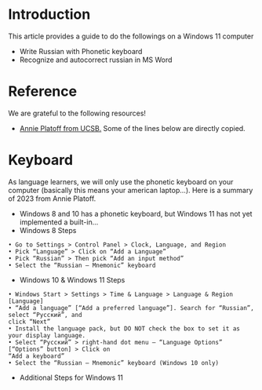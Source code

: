 # Introduction 

This article provides a guide to do the followings on a Windows 11 computer
* Write Russian with Phonetic keyboard
* Recognize and autocorrect russian in MS Word

# Reference

We are grateful to the following resources!
* [Annie Platoff from UCSB.](https://guides.library.ucsb.edu/slavic/russkii) Some of the lines below are directly copied. 


# Keyboard

As language learners, we will only use the phonetic keyboard on your computer (basically this means your american laptop...). Here is a summary of 2023 from Annie Platoff.
* Windows 8 and 10 has a phonetic keyboard, but Windows 11 has not yet implemented a built-in...
* Windows 8 Steps
```
• Go to Settings > Control Panel > Clock, Language, and Region
• Pick “Language” > Click on “Add a Language”
• Pick “Russian” > Then pick “Add an input method”
• Select the “Russian – Mnemonic” keyboard
```
* Windows 10 & Windows 11 Steps
```
• Windows Start > Settings > Time & Language > Language & Region [Language]
• “Add a language” [“Add a preferred language”]. Search for “Russian”, select “Русский”, and 
click “Next”
• Install the language pack, but DO NOT check the box to set it as your display language.
• Select “Русский” > right-hand dot menu – “Language Options” [“Options” button] > Click on 
“Add a keyboard”
• Select the “Russian – Mnemonic” keyboard (Windows 10 only)
```
* Additional Steps for Windows 11






